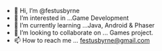 - 👋 Hi, I’m @festusbyrne
- 👀 I’m interested in ...Game Development
- 🌱 I’m currently learning ...Java, Android & Phaser
- 💞️ I’m looking to collaborate on ... Games project.
- 📫 How to reach me ... festusbyrne@gmail.com

<!---
festusbyrne/festusbyrne is a ✨ special ✨ repository because its `README.md` (this file) appears on your GitHub profile.
You can click the Preview link to take a look at your changes.
--->
